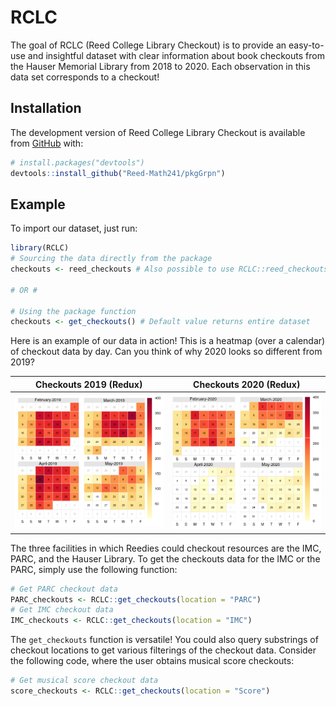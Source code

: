 
<!-- README.md is generated from README.Rmd. Please edit that file -->
<!-- You'll still need to render `README.Rmd` regularly, to keep `README.md` up-to-date. `devtools::build_readme()` is handy for this.  -->

# RCLC

<!-- badges: start -->
<!-- badges: end -->

The goal of RCLC (Reed College Library Checkout) is to provide an
easy-to-use and insightful dataset with clear information about book
checkouts from the Hauser Memorial Library from 2018 to 2020. Each
observation in this data set corresponds to a checkout!

## Installation

The development version of Reed College Library Checkout is available
from [GitHub](https://github.com/Reed-Math241/pkgGrpn) with:

``` r
# install.packages("devtools")
devtools::install_github("Reed-Math241/pkgGrpn")
```

## Example

To import our dataset, just run:

``` r
library(RCLC)
# Sourcing the data directly from the package
checkouts <- reed_checkouts # Also possible to use RCLC::reed_checkouts

# OR #

# Using the package function
checkouts <- get_checkouts() # Default value returns entire dataset
```

Here is an example of our data in action! This is a heatmap (over a
calendar) of checkout data by day. Can you think of why 2020 looks so
different from 2019?

|     Checkouts 2019 (Redux)     |     Checkouts 2020 (Redux)     |
|:------------------------------:|:------------------------------:|
| ![](Graphics/example_2019.png) | ![](Graphics/example_2020.png) |

The three facilities in which Reedies could checkout resources are the
IMC, PARC, and the Hauser Library. To get the checkouts data for the IMC
or the PARC, simply use the following function:

``` r
# Get PARC checkout data
PARC_checkouts <- RCLC::get_checkouts(location = "PARC")
# Get IMC checkout data
IMC_checkouts <- RCLC::get_checkouts(location = "IMC")
```

The `get_checkouts` function is versatile! You could also query
substrings of checkout locations to get various filterings of the
checkout data. Consider the following code, where the user obtains
musical score checkouts:

``` r
# Get musical score checkout data
score_checkouts <- RCLC::get_checkouts(location = "Score")
```
